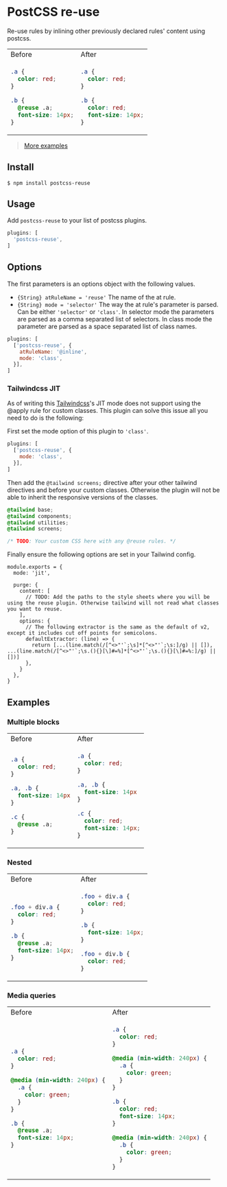 # PostCSS re-use

Re-use rules by inlining other previously declared rules' content using postcss.

<table>
<tr><td>Before</td><td>After</td></tr>
<tr><td>

```CSS
.a {
  color: red;
}

.b {
  @reuse .a;
  font-size: 14px;
}
```

</td><td>

```CSS
.a {
  color: red;
}

.b {
  color: red;
  font-size: 14px;
}
```

</td></tr>
</table>

> [More examples](#examples)


## Install

```
$ npm install postcss-reuse
```

## Usage

Add `postcss-reuse` to your list of postcss plugins.

```JavaScript
plugins: [
  'postcss-reuse',
]
```

## Options

The first parameters is an options object with the following values.

- `{String} atRuleName = 'reuse'` The name of the at rule.
- `{String} mode = 'selector'` The way the at rule's parameter is parsed. Can be either `'selector'` or `'class'`. In selector mode the parameters are parsed as a comma separated list of selectors. In class mode the parameter are parsed as a space separated list of class names.

```JavaScript
plugins: [
  ['postcss-reuse', {
    atRuleName: '@inline',
    mode: 'class',
  }],
]
```

### Tailwindcss JIT

As of writing this [Tailwindcss](https://github.com/tailwindlabs/tailwindcss#readme)'s JIT mode does not support using the @apply rule for custom classes. This plugin can solve this issue all you need to do is the following:

First set the mode option of this plugin to `'class'`.

```JavaScript
plugins: [
  ['postcss-reuse', {
    mode: 'class',
  }],
]
```

Then add the `@tailwind screens;` directive after your other tailwind directives and before your custom classes. Otherwise the plugin will not be able to inherit the responsive versions of the classes.

```CSS
@tailwind base;
@tailwind components;
@tailwind utilities;
@tailwind screens;

/* TODO: Your custom CSS here with any @reuse rules. */
```

Finally ensure the following options are set in your Tailwind config.

```JS
module.exports = {
  mode: 'jit',

  purge: {
    content: [
      // TODO: Add the paths to the style sheets where you will be using the reuse plugin. Otherwise tailwind will not read what classes you want to reuse.
    ],
    options: {
      // The following extractor is the same as the default of v2, except it includes cut off points for semicolons.
      defaultExtractor: (line) => {
        return [...(line.match(/[^<>"'`;\s]*[^<>"'`;\s:]/g) || []), ...(line.match(/[^<>"'`;\s.(){}[\]#=%]*[^<>"'`;\s.(){}[\]#=%:]/g) || [])]
      },
    }
  },
}
```

## Examples

### Multiple blocks

<table>
<tr><td>Before</td><td>After</td></tr>
<tr><td>

```CSS
.a {
  color: red;
}

.a, .b {
  font-size: 14px
}

.c {
  @reuse .a;
}
```

</td><td>

```CSS
.a {
  color: red;
}

.a, .b {
  font-size: 14px
}

.c {
  color: red;
  font-size: 14px;
}
```

</td></tr>
</table>

### Nested

<table>
<tr><td>Before</td><td>After</td></tr>
<tr><td>

```CSS
.foo + div.a {
  color: red;
}

.b {
  @reuse .a;
  font-size: 14px;
}
```

</td><td>

```CSS
.foo + div.a {
  color: red;
}

.b {
  font-size: 14px;
}

.foo + div.b {
  color: red;
}
```

</td></tr>
</table>

### Media queries

<table>
<tr><td>Before</td><td>After</td></tr>
<tr><td>

```CSS
.a {
  color: red;
}

@media (min-width: 240px) {
  .a {
    color: green;
  }
}

.b {
  @reuse .a;
  font-size: 14px;
}
```

</td><td>

```CSS
.a {
  color: red;
}

@media (min-width: 240px) {
  .a {
    color: green;
  }
}

.b {
  color: red;
  font-size: 14px;
}

@media (min-width: 240px) {
  .b {
    color: green;
  }
}
```

</td></tr>
</table>
